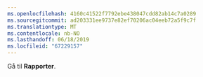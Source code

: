 ```yaml
---
ms.openlocfilehash: 4160c41522f7792ebe438047cdd82ab14c7a0289
ms.sourcegitcommit: ad203331ee9737e82ef70206ac04eeb72a5f9c7f
ms.translationtype: MT
ms.contentlocale: nb-NO
ms.lasthandoff: 06/18/2019
ms.locfileid: "67229157"
---
```

Gå til **Rapporter**.